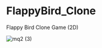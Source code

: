 # FlappyBird_Clone
Flappy Bird Clone Game (2D)


![mq2 (3)](https://user-images.githubusercontent.com/85257891/147858984-e91059e7-9dc3-469e-a59e-23ca74753b88.jpg)
